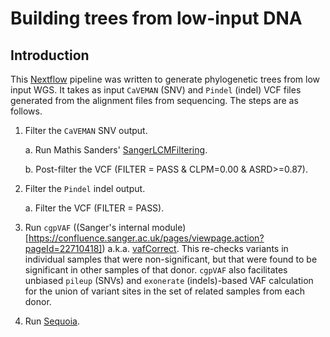 # Building trees from low-input DNA

## Introduction

This [Nextflow](https://www.nextflow.io/) pipeline was written to generate
phylogenetic trees from low input WGS. It takes as input `CaVEMAN` (SNV) 
and `Pindel` (indel) VCF files generated from the alignment files from 
sequencing. The steps are as follows.

1. Filter the `CaVEMAN` SNV output.
    
    a. Run Mathis Sanders' [SangerLCMFiltering](https://github.com/MathijsSanders/SangerLCMFiltering). 
    
    b. Post-filter the VCF (FILTER = PASS & CLPM=0.00 & ASRD>=0.87).

2. Filter the `Pindel` indel output.
    
    a. Filter the VCF (FILTER = PASS).

3. Run `cgpVAF` ((Sanger's internal module)[https://confluence.sanger.ac.uk/pages/viewpage.action?pageId=22710418])
    a.k.a. [vafCorrect](https://github.com/cancerit/vafCorrect). This re-checks
    variants in individual samples that were non-significant, but that were
    found to be significant in other samples of that donor. `cgpVAF` also
    facilitates unbiased `pileup` (SNVs) and `exonerate` (indels)-based VAF
    calculation for the union of variant sites in the set of related samples
    from each donor. 

4. Run [Sequoia](https://github.com/TimCoorens/Sequoia).
    

